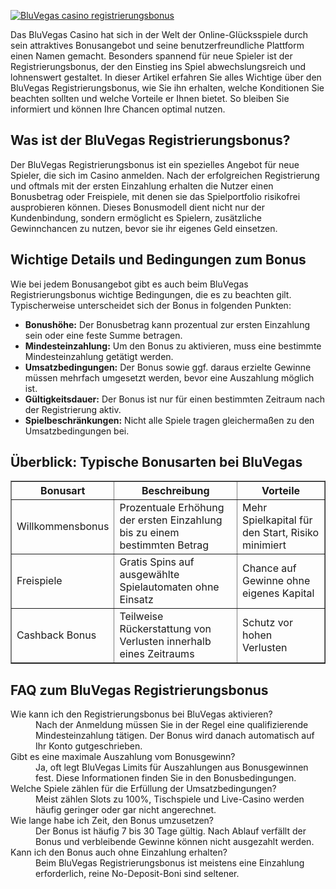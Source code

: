 [![BluVegas casino registrierungsbonus](https://123-caf.pages.dev/gitsignup.png)](https://vrmoo.ru/Bt82HjjY)

<div>   <p>Das BluVegas Casino hat sich in der Welt der Online-Glücksspiele durch sein attraktives Bonusangebot und seine benutzerfreundliche Plattform einen Namen gemacht. Besonders spannend für neue Spieler ist der Registrierungsbonus, der den Einstieg ins Spiel abwechslungsreich und lohnenswert gestaltet. In dieser Artikel erfahren Sie alles Wichtige über den BluVegas Registrierungsbonus, wie Sie ihn erhalten, welche Konditionen Sie beachten sollten und welche Vorteile er Ihnen bietet. So bleiben Sie informiert und können Ihre Chancen optimal nutzen.</p>    <h2>Was ist der BluVegas Registrierungsbonus?</h2>   <p>Der BluVegas Registrierungsbonus ist ein spezielles Angebot für neue Spieler, die sich im Casino anmelden. Nach der erfolgreichen Registrierung und oftmals mit der ersten Einzahlung erhalten die Nutzer einen Bonusbetrag oder Freispiele, mit denen sie das Spielportfolio risikofrei ausprobieren können. Dieses Bonusmodell dient nicht nur der Kundenbindung, sondern ermöglicht es Spielern, zusätzliche Gewinnchancen zu nutzen, bevor sie ihr eigenes Geld einsetzen.</p>    <h2>Wichtige Details und Bedingungen zum Bonus</h2>   <p>Wie bei jedem Bonusangebot gibt es auch beim BluVegas Registrierungsbonus wichtige Bedingungen, die es zu beachten gilt. Typischerweise unterscheidet sich der Bonus in folgenden Punkten:</p>   <ul>   <li><strong>Bonushöhe:</strong> Der Bonusbetrag kann prozentual zur ersten Einzahlung sein oder eine feste Summe betragen.</li>   <li><strong>Mindesteinzahlung:</strong> Um den Bonus zu aktivieren, muss eine bestimmte Mindesteinzahlung getätigt werden.</li>   <li><strong>Umsatzbedingungen:</strong> Der Bonus sowie ggf. daraus erzielte Gewinne müssen mehrfach umgesetzt werden, bevor eine Auszahlung möglich ist.</li>   <li><strong>Gültigkeitsdauer:</strong> Der Bonus ist nur für einen bestimmten Zeitraum nach der Registrierung aktiv.</li>   <li><strong>Spielbeschränkungen:</strong> Nicht alle Spiele tragen gleichermaßen zu den Umsatzbedingungen bei.</li>   </ul>    <h2>Überblick: Typische Bonusarten bei BluVegas</h2>   <table border="1" cellpadding="5" cellspacing="0">   <thead>   <tr>   <th>Bonusart</th>   <th>Beschreibung</th>   <th>Vorteile</th>   </tr>   </thead>   <tbody>   <tr>   <td>Willkommensbonus</td>   <td>Prozentuale Erhöhung der ersten Einzahlung bis zu einem bestimmten Betrag</td>   <td>Mehr Spielkapital für den Start, Risiko minimiert</td>   </tr>   <tr>   <td>Freispiele</td>   <td>Gratis Spins auf ausgewählte Spielautomaten ohne Einsatz</td>   <td>Chance auf Gewinne ohne eigenes Kapital</td>   </tr>   <tr>   <td>Cashback Bonus</td>   <td>Teilweise Rückerstattung von Verlusten innerhalb eines Zeitraums</td>   <td>Schutz vor hohen Verlusten</td>   </tr>   </tbody>   </table>    <h2>FAQ zum BluVegas Registrierungsbonus</h2>   <dl>   <dt>Wie kann ich den Registrierungsbonus bei BluVegas aktivieren?</dt>   <dd>Nach der Anmeldung müssen Sie in der Regel eine qualifizierende Mindesteinzahlung tätigen. Der Bonus wird danach automatisch auf Ihr Konto gutgeschrieben.</dd>    <dt>Gibt es eine maximale Auszahlung vom Bonusgewinn?</dt>   <dd>Ja, oft legt BluVegas Limits für Auszahlungen aus Bonusgewinnen fest. Diese Informationen finden Sie in den Bonusbedingungen.</dd>    <dt>Welche Spiele zählen für die Erfüllung der Umsatzbedingungen?</dt>   <dd>Meist zählen Slots zu 100%, Tischspiele und Live-Casino werden häufig geringer oder gar nicht angerechnet.</dd>    <dt>Wie lange habe ich Zeit, den Bonus umzusetzen?</dt>   <dd>Der Bonus ist häufig 7 bis 30 Tage gültig. Nach Ablauf verfällt der Bonus und verbleibende Gewinne können nicht ausgezahlt werden.</dd>    <dt>Kann ich den Bonus auch ohne Einzahlung erhalten?</dt>   <dd>Beim BluVegas Registrierungsbonus ist meistens eine Einzahlung erforderlich, reine No-Deposit-Boni sind seltener.</dd>   </dl>   </div>